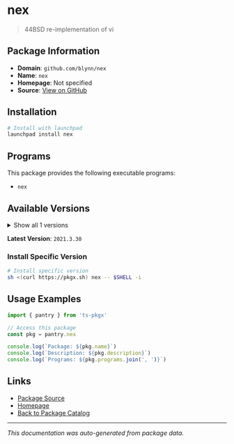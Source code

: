 # nex

> 44BSD re-implementation of vi

## Package Information

- **Domain**: `github.com/blynn/nex`
- **Name**: `nex`
- **Homepage**: Not specified
- **Source**: [View on GitHub](https://github.com/pkgxdev/pantry/tree/main/projects/github.com/blynn/nex/package.yml)

## Installation

```bash
# Install with launchpad
launchpad install nex
```

## Programs

This package provides the following executable programs:

- `nex`

## Available Versions

<details>
<summary>Show all 1 versions</summary>

- `2021.3.30`

</details>

**Latest Version**: `2021.3.30`

### Install Specific Version

```bash
# Install specific version
sh <(curl https://pkgx.sh) nex -- $SHELL -i
```

## Usage Examples

```typescript
import { pantry } from 'ts-pkgx'

// Access this package
const pkg = pantry.nex

console.log(`Package: ${pkg.name}`)
console.log(`Description: ${pkg.description}`)
console.log(`Programs: ${pkg.programs.join(', ')}`)
```

## Links

- [Package Source](https://github.com/pkgxdev/pantry/tree/main/projects/github.com/blynn/nex/package.yml)
- [Homepage](#)
- [Back to Package Catalog](../../package-catalog.md)

---

*This documentation was auto-generated from package data.*
